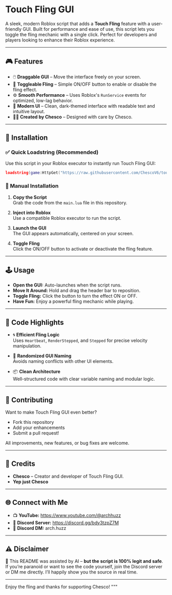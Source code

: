 # Touch Fling GUI

A sleek, modern Roblox script that adds a **Touch Fling** feature with a user-friendly GUI. Built for performance and ease of use, this script lets you toggle the fling mechanic with a single click. Perfect for developers and players looking to enhance their Roblox experience.

---

## 🎮 Features

- 🖱️ **Draggable GUI** – Move the interface freely on your screen.  
- 🔁 **Toggleable Fling** – Simple ON/OFF button to enable or disable the fling effect.  
- ⚙️ **Smooth Performance** – Uses Roblox's `RunService` events for optimized, low-lag behavior.  
- 🖤 **Modern UI** – Clean, dark-themed interface with readable text and intuitive layout.  
- 👨‍💻 **Created by Chesco** – Designed with care by Chesco.  

---

## 🚀 Installation

### ✅ Quick Loadstring (Recommended)

Use this script in your Roblox executor to instantly run Touch Fling GUI:
```lua
loadstring(game:HttpGet("https://raw.githubusercontent.com/ChescoV6/touch-fling-gui/refs/heads/main/main.lua"))()
```
### 📝 Manual Installation

1. **Copy the Script**  
   Grab the code from the `main.lua` file in this repository.

2. **Inject into Roblox**  
   Use a compatible Roblox executor to run the script.

3. **Launch the GUI**  
   The GUI appears automatically, centered on your screen.

4. **Toggle Fling**  
   Click the ON/OFF button to activate or deactivate the fling feature.

---

## 🕹️ Usage

- **Open the GUI:** Auto-launches when the script runs.  
- **Move It Around:** Hold and drag the header bar to reposition.  
- **Toggle Fling:** Click the button to turn the effect ON or OFF.  
- **Have Fun:** Enjoy a powerful fling mechanic while playing.  

---

## 🧠 Code Highlights

- 🌀 **Efficient Fling Logic**  
  Uses `Heartbeat`, `RenderStepped`, and `Stepped` for precise velocity manipulation.
  
- 🔐 **Randomized GUI Naming**  
  Avoids naming conflicts with other UI elements.

- 📦 **Clean Architecture**  
  Well-structured code with clear variable naming and modular logic.

---

## 🤝 Contributing

Want to make Touch Fling GUI even better?

- Fork this repository  
- Add your enhancements  
- Submit a pull request!  

All improvements, new features, or bug fixes are welcome.

---

## 🙏 Credits

- **Chesco** – Creator and developer of Touch Fling GUI.  
- **Yep just Chesco**
---

## 🌐 Connect with Me

- 📺 **YouTube:** https://www.youtube.com/@archhuzz
- 💬 **Discord Server:** https://discord.gg/bdy3tzpZ7M  
- 📩 **Discord DM:** arch.huzz  

---

## ⚠️ Disclaimer

🤖 This README was assisted by AI – **but the script is 100% legit and safe**.  
If you’re paranoid or want to see the code yourself, join the Discord server or DM me directly. I’ll happily show you the source in real time.

---

Enjoy the fling and thanks for supporting Chesco!
"""
